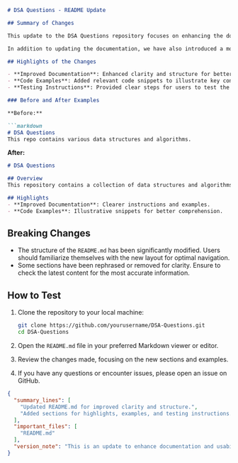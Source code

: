 ```markdown
# DSA Questions - README Update

## Summary of Changes

This update to the DSA Questions repository focuses on enhancing the documentation within the `README.md` file. The changes aim to provide clearer instructions and examples for users, improving the overall usability and understanding of the project. By refining the content, we ensure that contributors and users can quickly grasp the purpose of the repository and how to effectively utilize the data structures and algorithms provided.

In addition to updating the documentation, we have also introduced a more structured layout that includes sections for highlights, examples, breaking changes, and testing steps. This organization will help users navigate the information more efficiently and find what they need without unnecessary confusion.

## Highlights of the Changes

- **Improved Documentation**: Enhanced clarity and structure for better user experience.
- **Code Examples**: Added relevant code snippets to illustrate key concepts.
- **Testing Instructions**: Provided clear steps for users to test the functionality of the repository.

### Before and After Examples

**Before:**

```markdown
# DSA Questions
This repo contains various data structures and algorithms.
```

**After:**

```markdown
# DSA Questions

## Overview
This repository contains a collection of data structures and algorithms implemented in various programming languages. It serves as a resource for both learners and professionals looking to improve their understanding of these fundamental concepts.

## Highlights
- **Improved Documentation**: Clearer instructions and examples.
- **Code Examples**: Illustrative snippets for better comprehension.
```

## Breaking Changes

- The structure of the `README.md` has been significantly modified. Users should familiarize themselves with the new layout for optimal navigation.
- Some sections have been rephrased or removed for clarity. Ensure to check the latest content for the most accurate information.

## How to Test

1. Clone the repository to your local machine:
   ```bash
   git clone https://github.com/yourusername/DSA-Questions.git
   cd DSA-Questions
   ```

2. Open the `README.md` file in your preferred Markdown viewer or editor.

3. Review the changes made, focusing on the new sections and examples.

4. If you have any questions or encounter issues, please open an issue on GitHub.

```json
{
  "summary_lines": [
    "Updated README.md for improved clarity and structure.",
    "Added sections for highlights, examples, and testing instructions."
  ],
  "important_files": [
    "README.md"
  ],
  "version_note": "This is an update to enhance documentation and usability."
}
```
```